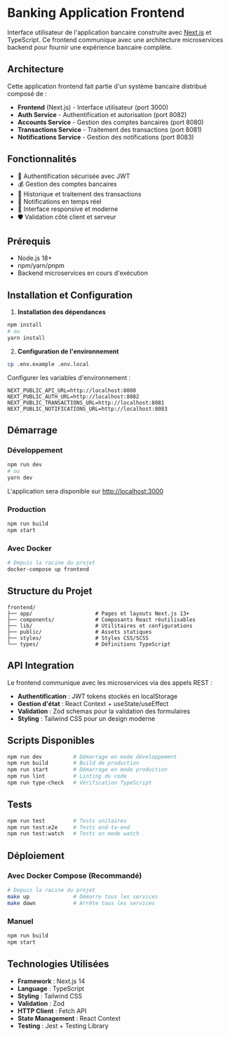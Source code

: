 # Banking Application Frontend

Interface utilisateur de l'application bancaire construite avec [Next.js](https://nextjs.org) et TypeScript. Ce frontend communique avec une architecture microservices backend pour fournir une expérience bancaire complète.

## Architecture

Cette application frontend fait partie d'un système bancaire distribué composé de :

- **Frontend** (Next.js) - Interface utilisateur (port 3000)
- **Auth Service** - Authentification et autorisation (port 8082)
- **Accounts Service** - Gestion des comptes bancaires (port 8080)
- **Transactions Service** - Traitement des transactions (port 8081)
- **Notifications Service** - Gestion des notifications (port 8083)

## Fonctionnalités

- 🔐 Authentification sécurisée avec JWT
- 💰 Gestion des comptes bancaires
- 💸 Historique et traitement des transactions
- 🔔 Notifications en temps réel
- 📱 Interface responsive et moderne
- 🛡️ Validation côté client et serveur

## Prérequis

- Node.js 18+ 
- npm/yarn/pnpm
- Backend microservices en cours d'exécution

## Installation et Configuration

1. **Installation des dépendances**
```bash
npm install
# ou
yarn install
```

2. **Configuration de l'environnement**
```bash
cp .env.example .env.local
```

Configurer les variables d'environnement :
```env
NEXT_PUBLIC_API_URL=http://localhost:8080
NEXT_PUBLIC_AUTH_URL=http://localhost:8082
NEXT_PUBLIC_TRANSACTIONS_URL=http://localhost:8081
NEXT_PUBLIC_NOTIFICATIONS_URL=http://localhost:8083
```

## Démarrage

### Développement

```bash
npm run dev
# ou
yarn dev
```

L'application sera disponible sur [http://localhost:3000](http://localhost:3000)

### Production

```bash
npm run build
npm start
```

### Avec Docker

```bash
# Depuis la racine du projet
docker-compose up frontend
```

## Structure du Projet

```
frontend/
├── app/                    # Pages et layouts Next.js 13+
├── components/             # Composants React réutilisables
├── lib/                    # Utilitaires et configurations
├── public/                 # Assets statiques
├── styles/                 # Styles CSS/SCSS
└── types/                  # Définitions TypeScript
```

## API Integration

Le frontend communique avec les microservices via des appels REST :

- **Authentification** : JWT tokens stockés en localStorage
- **Gestion d'état** : React Context + useState/useEffect
- **Validation** : Zod schemas pour la validation des formulaires
- **Styling** : Tailwind CSS pour un design moderne

## Scripts Disponibles

```bash
npm run dev          # Démarrage en mode développement
npm run build        # Build de production
npm run start        # Démarrage en mode production
npm run lint         # Linting du code
npm run type-check   # Vérification TypeScript
```

## Tests

```bash
npm run test         # Tests unitaires
npm run test:e2e     # Tests end-to-end
npm run test:watch   # Tests en mode watch
```

## Déploiement

### Avec Docker Compose (Recommandé)

```bash
# Depuis la racine du projet
make up              # Démarre tous les services
make down            # Arrête tous les services
```

### Manuel

```bash
npm run build
npm start
```

## Technologies Utilisées

- **Framework** : Next.js 14
- **Language** : TypeScript
- **Styling** : Tailwind CSS
- **Validation** : Zod
- **HTTP Client** : Fetch API
- **State Management** : React Context
- **Testing** : Jest + Testing Library
